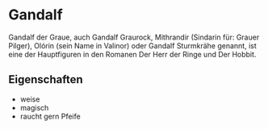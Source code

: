 # Gandalf
Gandalf der Graue, auch Gandalf Graurock, Mithrandir (Sindarin für: Grauer Pilger), Olórin (sein Name in Valinor) oder Gandalf Sturmkrähe genannt, ist eine der Hauptfiguren in den Romanen Der Herr der Ringe und Der Hobbit.

## Eigenschaften
* weise
* magisch
* raucht gern Pfeife